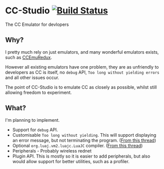 # CC-Studio [![Build Status](https://travis-ci.org/SquidDev-CC/Studio.svg)](https://travis-ci.org/SquidDev-CC/Studio)
The CC Emulator for devlopers

## Why?
I pretty much rely on just emulators, and many wonderful emulators exists, 
such as [CCEmuRedux](http://www.computercraft.info/forums2/index.php?/topic/18789-ccemuredux-development/).

However all existing emulators have one problem, they are as unfriendly to developers as CC is itself, 
no `debug` API, `Too long without yielding errors` and all other issues occur.

The point of CC-Studio is to emulate CC as closely as possible, whilst still allowing freedom
to experiment.

## What?
I'm planning to implement.

 - Support for `debug` API.
 - Customisable `Too long without yielding`. This will support displaying an error message,  but not terminating the program. ([From this thread](http://www.computercraft.info/forums2/index.php?/topic/20535-additional-config-options/))
 - Optional `org.luaj.vm2.luajc.LuaJC` compiler. ([From this thread](http://www.computercraft.info/forums2/index.php?/topic/21489-performance-increaseswitching-compiler/))
 - Peripherals - Probably wireless rednet
 - Plugin API. This is mostly so it is easier to add peripherals, but also would allow support for better utilities, such as a profiler.

